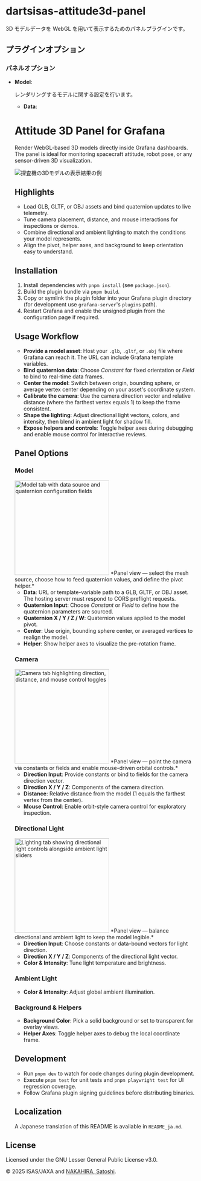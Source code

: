 # dartsisas-attitude3d-panel

3D モデルデータを WebGL を用いて表示するためのパネルプラグインです。

## プラグインオプション

### パネルオプション

- **Model**:

  レンダリングするモデルに関する設定を行います。
  
  - **Data**:
  # Attitude 3D Panel for Grafana

  Render WebGL-based 3D models directly inside Grafana dashboards. The panel is ideal for monitoring spacecraft attitude, robot pose, or any sensor-driven 3D visualization.

  ![探査機の3Dモデルの表示結果の例](screenshots/display.png)

  ## Highlights

  - Load GLB, GLTF, or OBJ assets and bind quaternion updates to live telemetry.
  - Tune camera placement, distance, and mouse interactions for inspections or demos.
  - Combine directional and ambient lighting to match the conditions your model represents.
  - Align the pivot, helper axes, and background to keep orientation easy to understand.

  ## Installation

  1. Install dependencies with `pnpm install` (see `package.json`).
  2. Build the plugin bundle via `pnpm build`.
  3. Copy or symlink the plugin folder into your Grafana plugin directory (for development use `grafana-server`'s `plugins` path).
  4. Restart Grafana and enable the unsigned plugin from the configuration page if required.

  ## Usage Workflow

  - **Provide a model asset**: Host your `.glb`, `.gltf`, or `.obj` file where Grafana can reach it. The URL can include Grafana template variables.
  - **Bind quaternion data**: Choose *Constant* for fixed orientation or *Field* to bind to real-time data frames.
  - **Center the model**: Switch between origin, bounding sphere, or average vertex center depending on your asset's coordinate system.
  - **Calibrate the camera**: Use the camera direction vector and relative distance (where the farthest vertex equals 1) to keep the frame consistent.
  - **Shape the lighting**: Adjust directional light vectors, colors, and intensity, then blend in ambient light for shadow fill.
  - **Expose helpers and controls**: Toggle helper axes during debugging and enable mouse control for interactive reviews.

  ## Panel Options

  ### Model

  <img src="screenshots/menu1.png" alt="Model tab with data source and quaternion configuration fields" width="250" />
  *Panel view — select the mesh source, choose how to feed quaternion values, and define the pivot helper.*

  - **Data**: URL or template-variable path to a GLB, GLTF, or OBJ asset. The hosting server must respond to CORS preflight requests.
  - **Quaternion Input**: Choose *Constant* or *Field* to define how the quaternion parameters are sourced.
  - **Quaternion X / Y / Z / W**: Quaternion values applied to the model pivot.
  - **Center**: Use origin, bounding sphere center, or averaged vertices to realign the model.
  - **Helper**: Show helper axes to visualize the pre-rotation frame.

  ### Camera

  <img src="screenshots/menu2.png" alt="Camera tab highlighting direction, distance, and mouse control toggles" width="250" />
  *Panel view — point the camera via constants or fields and enable mouse-driven orbital controls.*

  - **Direction Input**: Provide constants or bind to fields for the camera direction vector.
  - **Direction X / Y / Z**: Components of the camera direction.
  - **Distance**: Relative distance from the model (1 equals the farthest vertex from the center).
  - **Mouse Control**: Enable orbit-style camera control for exploratory inspection.

  ### Directional Light

  <img src="screenshots/menu3.png" alt="Lighting tab showing directional light controls alongside ambient light sliders" width="250" />
  *Panel view — balance directional and ambient light to keep the model legible.*

  - **Direction Input**: Choose constants or data-bound vectors for light direction.
  - **Direction X / Y / Z**: Components of the directional light vector.
  - **Color & Intensity**: Tune light temperature and brightness.

  ### Ambient Light

  - **Color & Intensity**: Adjust global ambient illumination.

  ### Background & Helpers

  - **Background Color**: Pick a solid background or set to transparent for overlay views.
  - **Helper Axes**: Toggle helper axes to debug the local coordinate frame.

  ## Development

  - Run `pnpm dev` to watch for code changes during plugin development.
  - Execute `pnpm test` for unit tests and `pnpm playwright test` for UI regression coverage.
  - Follow Grafana plugin signing guidelines before distributing binaries.

  ## Localization

  A Japanese translation of this README is available in `README_ja.md`.

## License
Licensed under the GNU Lesser General Public License v3.0.

© 2025 ISAS/JAXA and [NAKAHIRA, Satoshi](https://orcid.org/0000-0001-9307-046X).

